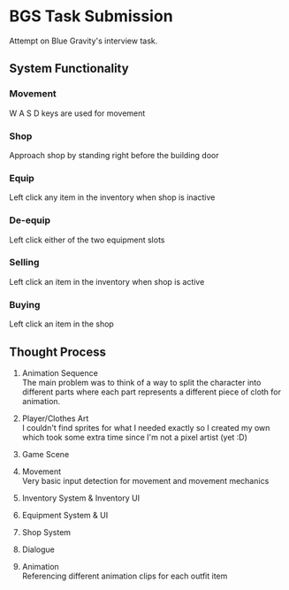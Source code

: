 # BGS Task Submission
Attempt on Blue Gravity's interview task.
 
## System Functionality
### Movement
W A S D keys are used for movement

### Shop
Approach shop by standing right before the building door

### Equip
Left click any item in the inventory when shop is inactive

### De-equip
Left click either of the two equipment slots

### Selling
Left click an item in the inventory when shop is active

### Buying
Left click an item in the shop

## Thought Process
1. Animation Sequence<br />
The main problem was to think of a way to split the character into different parts where each part represents a different piece of cloth for animation.

2. Player/Clothes Art<br />
I couldn't find sprites for what I needed exactly so I created my own which took some extra time since I'm not a pixel artist (yet :D) 

3. Game Scene<br />

4. Movement<br />
Very basic input detection for movement and movement mechanics

5. Inventory System & Inventory UI
6. Equipment System & UI
7. Shop System
8. Dialogue
9. Animation<br />
Referencing different animation clips for each outfit item
